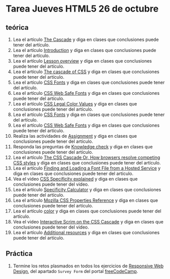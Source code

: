 # Tarea Jueves HTML5 26 de octubre

## teórica

1. Lea el artículo [The Cascade](https://www.theodinproject.com/lessons/foundations-the-cascade) y diga en clases que conclusiones puede tener del artículo.
2. Lea el artículo [Introduction](https://www.theodinproject.com/lessons/foundations-the-cascade#introduction) y diga en clases que conclusiones puede tener del artículo.
3. Lea el artículo [Lesson overview](https://www.theodinproject.com/lessons/foundations-the-cascade#lesson-overview) y diga en clases que conclusiones puede tener del artículo.
4. Lea el artículo [The cascade of CSS](https://www.theodinproject.com/lessons/foundations-the-cascade#the-cascade-of-css) y diga en clases que conclusiones puede tener del artículo.
5. Lea el artículo [CSS Fonts](https://www.w3schools.com/Css/css_font.asp) y diga en clases que conclusiones puede tener del artículo.
6. Lea el artículo [CSS Web Safe Fonts](https://www.w3schools.com/cssref/css_websafe_fonts.php) y diga en clases que conclusiones puede tener del artículo.
7. Lea el artículo [CSS Legal Color Values](https://www.w3schools.com/cssref/css_colors_legal.php) y diga en clases que conclusiones puede tener del artículo.
8. Lea el artículo [CSS Fonts](https://www.w3schools.com/Css/css_font.asp) y diga en clases que conclusiones puede tener del artículo.
9. Lea el artículo [CSS Web Safe Fonts](https://www.w3schools.com/cssref/css_websafe_fonts.php) y diga en clases que conclusiones puede tener del artículo.
10. Realiza las actividades de [Assignment](https://www.theodinproject.com/lessons/foundations-the-cascade#assignment) y diga en clases que conclusiones puede tener del artículo.
11. Responda las preguntas de [Knowledge check](https://www.theodinproject.com/lessons/foundations-the-cascade#knowledge-check) y diga en clases que conclusiones puede tener del artículo.
12. Lea el artículo [The CSS Cascade Or, How browsers resolve competing CSS styles](https://2019.wattenberger.com/blog/css-cascade) y diga en clases que conclusiones puede tener del artículo.
13. Lea el artículo [Finding and Loading a Font File from a Hosted Service](https://www.digitalocean.com/community/tutorials/how-to-load-and-use-custom-fonts-with-css#finding-and-loading-a-font-file-from-a-hosted-service) y diga en clases que conclusiones puede tener del artículo.
14. Vea el video [CSS Specificity explained](https://www.youtube.com/watch?v=c0kfcP_nD9E&ab_channel=KevinPowell) y diga en clases que conclusiones puede tener del video.
15. Lea el artículo [Specificity Calculator](https://specificity.keegan.st/) y diga en clases que conclusiones puede tener del artículo.
16. Lea el artículo [Mozilla CSS Properties Reference](https://developer.mozilla.org/en-US/docs/Web/CSS/Reference#index) y diga en clases que conclusiones puede tener del artículo.
17. Lea el artículo [color](https://developer.mozilla.org/en-US/docs/Web/CSS/color#formal_definition) y diga en clases que conclusiones puede tener del artículo.
18. Vea el video [Interactive Scrim on the CSS Cascade](https://scrimba.com/scrim/c9gwmnAR) y diga en clases que conclusiones puede tener del video.
19. Lea el artículo [Additional resources](https://www.theodinproject.com/lessons/foundations-the-cascade#additional-resources) y diga en clases que conclusiones puede tener del artículo.

## Práctica

1. Termine los retos plasmados en todos los ejercicios de [Responsive Web Design](https://www.freecodecamp.org/learn/2022/responsive-web-design/), del apartado `Survey Form` del portal [freeCodeCamp](https://www.freecodecamp.org/learn/).
